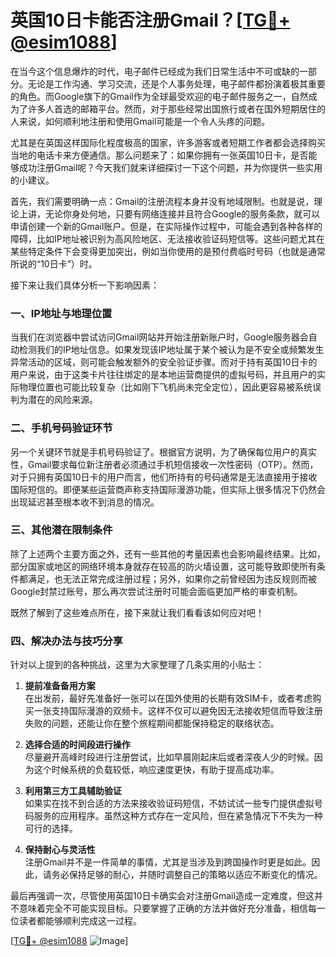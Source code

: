# 英国10日卡能否注册Gmail？[[TG💪+ @esim1088](https://t.me/s/esim1088)]

在当今这个信息爆炸的时代，电子邮件已经成为我们日常生活中不可或缺的一部分。无论是工作沟通、学习交流，还是个人事务处理，电子邮件都扮演着极其重要的角色。而Google旗下的Gmail作为全球最受欢迎的电子邮件服务之一，自然成为了许多人首选的邮箱平台。然而，对于那些经常出国旅行或者在国外短期居住的人来说，如何顺利地注册和使用Gmail可能是一个令人头疼的问题。

尤其是在英国这样国际化程度极高的国家，许多游客或者短期工作者都会选择购买当地的电话卡来方便通信。那么问题来了：如果你拥有一张英国10日卡，是否能够成功注册Gmail呢？今天我们就来详细探讨一下这个问题，并为你提供一些实用的小建议。

首先，我们需要明确一点：Gmail的注册流程本身并没有地域限制。也就是说，理论上讲，无论你身处何地，只要有网络连接并且符合Google的服务条款，就可以申请创建一个新的Gmail账户。但是，在实际操作过程中，可能会遇到各种各样的障碍，比如IP地址被识别为高风险地区、无法接收验证码短信等。这些问题尤其在某些特定条件下会变得更加突出，例如当你使用的是预付费临时号码（也就是通常所说的“10日卡”）时。

接下来让我们具体分析一下影响因素：

### 一、IP地址与地理位置

当我们在浏览器中尝试访问Gmail网站并开始注册新账户时，Google服务器会自动检测我们的IP地址信息。如果发现该IP地址属于某个被认为是不安全或频繁发生异常活动的区域，则可能会触发额外的安全验证步骤。而对于持有英国10日卡的用户来说，由于这类卡片往往绑定的是本地运营商提供的虚拟号码，并且用户的实际物理位置也可能比较复杂（比如刚下飞机尚未完全定位），因此更容易被系统误判为潜在的风险来源。

### 二、手机号码验证环节

另一个关键环节就是手机号码验证了。根据官方说明，为了确保每位用户的真实性，Gmail要求每位新注册者必须通过手机短信接收一次性密码（OTP）。然而，对于只拥有英国10日卡的用户而言，他们所持有的号码通常是无法直接用于接收国际短信的。即便某些运营商声称支持国际漫游功能，但实际上很多情况下仍然会出现延迟甚至根本收不到消息的情况。

### 三、其他潜在限制条件

除了上述两个主要方面之外，还有一些其他的考量因素也会影响最终结果。比如，部分国家或地区的网络环境本身就存在较高的防火墙设置，这可能导致即使所有条件都满足，也无法正常完成注册过程；另外，如果你之前曾经因为违反规则而被Google封禁过账号，那么再次尝试注册时可能会面临更加严格的审查机制。

既然了解到了这些难点所在，接下来就让我们看看该如何应对吧！

### 四、解决办法与技巧分享

针对以上提到的各种挑战，这里为大家整理了几条实用的小贴士：

1. **提前准备备用方案**  
   在出发前，最好先准备好一张可以在国外使用的长期有效SIM卡，或者考虑购买一张支持国际漫游的双频卡。这样不仅可以避免因无法接收短信而导致注册失败的问题，还能让你在整个旅程期间都能保持稳定的联络状态。

2. **选择合适的时间段进行操作**  
   尽量避开高峰时段进行注册尝试，比如早晨刚起床后或者深夜人少的时候。因为这个时候系统的负载较低，响应速度更快，有助于提高成功率。

3. **利用第三方工具辅助验证**  
   如果实在找不到合适的方法来接收验证码短信，不妨试试一些专门提供虚拟号码服务的应用程序。虽然这种方式存在一定风险，但在紧急情况下不失为一种可行的选择。

4. **保持耐心与灵活性**  
   注册Gmail并不是一件简单的事情，尤其是当涉及到跨国操作时更是如此。因此，请务必保持足够的耐心，并随时调整自己的策略以适应不断变化的情况。

最后再强调一次，尽管使用英国10日卡确实会对注册Gmail造成一定难度，但这并不意味着完全不可能实现目标。只要掌握了正确的方法并做好充分准备，相信每一位读者都能够顺利完成这一过程。

[[TG💪+ @esim1088](https://t.me/s/esim1088) ![Image](https://i.postimg.cc/4NQfJmqS/Snipaste-2025-05-13-00-14-12.png)]